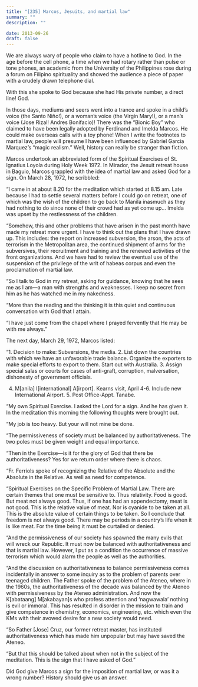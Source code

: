 ```yaml
---
title: "[235] Marcos, Jesuits, and martial law"
summary: ""
description: ""

date: 2013-09-26
draft: false
---
```



We are always wary of people who claim to have a hotline to God. In the age before the cell phone, a time when we had rotary rather than pulse or tone phones, an academic from the University of the Philippines rose during a forum on Filipino spirituality and showed the audience a piece of paper with a crudely drawn telephone dial.

With this she spoke to God because she had His private number, a direct line! God.

In those days, mediums and seers went into a trance and spoke in a child’s voice (the Santo Niño!), or a woman’s voice (the Virgin Mary!), or a man’s voice (Jose Rizal! Andres Bonifacio)! There was the “Bionic Boy” who claimed to have been legally adopted by Ferdinand and Imelda Marcos. He could make overseas calls with a toy phone! When I write the footnotes to martial law, people will presume I have been influenced by Gabriel Garcia Marquez’s “magic realism.” Well, history can really be stranger than fiction.

Marcos undertook an abbreviated form of the Spiritual Exercises of St. Ignatius Loyola during Holy Week 1972. In Mirador, the Jesuit retreat house in Baguio, Marcos grappled with the idea of martial law and asked God for a sign. On March 28, 1972, he scribbled:

“I came in at about 8.20 for the meditation which started at 8.15 am. Late because I had to settle several matters before I could go on retreat, one of which was the wish of the children to go back to Manila inasmuch as they had nothing to do since none of their crowd had as yet come up… Imelda was upset by the restlessness of the children.

“Somehow, this and other problems that have arisen in the past month have made my retreat more urgent. I have to think out the plans that I have drawn up. This includes: the report on increased subversion, the arson, the acts of terrorism in the Metropolitan area, the continued shipment of arms for the subversives, their recruitment and training and the renewed activities of the front organizations. And we have had to review the eventual use of the suspension of the privilege of the writ of habeas corpus and even the proclamation of martial law.

“So I talk to God in my retreat, asking for guidance, knowing that he sees me as I am—a man with strengths and weaknesses. I keep no secret from him as he has watched me in my nakedness.

“More than the reading and the thinking it is this quiet and continuous conversation with God that I attain.

“I have just come from the chapel where I prayed fervently that He may be with me always.”

The next day, March 29, 1972, Marcos listed:

“1. Decision to make: Subversions, the media. 2. List down the countries with which we have an unfavorable trade balance. Organize the exporters to make special efforts to export to them. Start out with Australia. 3. Assign special salas or courts for cases of anti-graft, corruption, malversation, dishonesty of government officials.

4. M[anila] I[international] A[irport]. Kearns visit, April 4-6. Include new International Airport. 5. Post Office-Appt. Tanabe.

“My own Spiritual Exercise. I asked the Lord for a sign. And he has given it. In the meditation this morning the following thoughts were brought out.

“My job is too heavy. But your will not mine be done.

“The permissiveness of society must be balanced by authoritativeness. The two poles must be given weight and equal importance.

“Then in the Exercise—is it for the glory of God that there be authoritativeness? Yes for we return order where there is chaos.

“Fr. Ferriols spoke of recognizing the Relative of the Absolute and the Absolute in the Relative. As well as need for competence.

“Spiritual Exercises on the Specific Problem of Martial Law. There are certain themes that one must be sensitive to. Thus relativity. Food is good. But meat not always good. Thus, if one has had an appendectomy, meat is not good. This is the relative value of meat. Nor is cyanide to be taken at all. This is the absolute value of certain things to be taken. So I conclude that freedom is not always good. There may be periods in a country’s life when it is like meat. For the time being it must be curtailed or denied.

“And the permissiveness of our society has spawned the many evils that will wreck our Republic. It must now be balanced with authoritativeness and that is martial law. However, I put as a condition the occurrence of massive terrorism which would alarm the people as well as the authorities.

“And the discussion on authoritativeness to balance permissiveness comes incidentally in answer to some inquiry as to the problem of parents over teenaged children. The Father spoke of the problem of the Ateneo, where in the 1960s, the authoritativeness of the decade was balanced by the Ateneo with permissiveness by the Ateneo administration. And now the K[abataang] M[akabayan]s who profess attention and ‘nagwawala’ nothing is evil or immoral. This has resulted in disorder in the mission to train and give competence in chemistry, economics, engineering, etc. which even the KMs with their avowed desire for a new society would need.

“So Father [Jose] Cruz, our former retreat master, has instituted authoritativeness which has made him unpopular but may have saved the Ateneo.

“But that this should be talked about when not in the subject of the meditation. This is the sign that I have asked of God.”

Did God give Marcos a sign for the imposition of martial law, or was it a wrong number? History should give us an answer.
